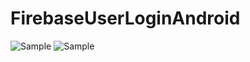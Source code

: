 # FirebaseUserLoginAndroid
![Sample](https://i.imgur.com/LOPFX2kl.png)
![Sample](https://i.imgur.com/WYhgXLKl.png)
